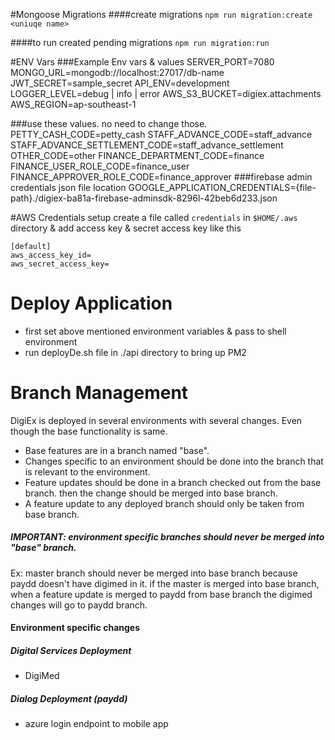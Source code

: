 #Mongoose Migrations
####create migrations
`npm run migration:create <uniuqe name>`

####to run created pending migrations
`npm run migration:run`


#ENV Vars
###Example Env vars & values
SERVER_PORT=7080
MONGO_URL=mongodb://localhost:27017/db-name
JWT_SECRET=sample_secret
API_ENV=development
LOGGER_LEVEL=debug | info | error
AWS_S3_BUCKET=digiex.attachments
AWS_REGION=ap-southeast-1

###use these values. no need to change those.
PETTY_CASH_CODE=petty_cash
STAFF_ADVANCE_CODE=staff_advance
STAFF_ADVANCE_SETTLEMENT_CODE=staff_advance_settlement
OTHER_CODE=other
FINANCE_DEPARTMENT_CODE=finance
FINANCE_USER_ROLE_CODE=finance_user
FINANCE_APPROVER_ROLE_CODE=finance_approver
###firebase admin credentials json file location
GOOGLE_APPLICATION_CREDENTIALS={file-path}./digiex-ba81a-firebase-adminsdk-8296l-42beb6d233.json

#AWS Credentials setup
create a file called `credentials` in `$HOME/.aws` directory & add access key & secret access key like this
```
[default]
aws_access_key_id=
aws_secret_access_key=
```

# Deploy Application
- first set above mentioned environment variables & pass to shell environment
- run deployDe.sh file in ./api directory to bring up PM2

# Branch Management
DigiEx is deployed in several environments with several changes. Even though the base functionality is same.

- Base features are in a branch named "base".
- Changes specific to an environment should be done into the branch that is relevant to the environment.
- Feature  updates should be done in a branch checked out from the base branch. then the change should be merged into base branch.
- A feature update to any deployed branch should only be taken from base branch.
##### IMPORTANT: environment specific branches should never be merged into "base" branch.
Ex: master branch should never be merged into base branch because paydd doesn't have digimed in it. if the master is merged into base branch, when a feature update is merged to paydd from base branch the digimed changes will go to paydd branch.

#### Environment specific changes
##### Digital Services Deployment
- DigiMed


##### Dialog Deployment (paydd)
- azure login endpoint to mobile app

